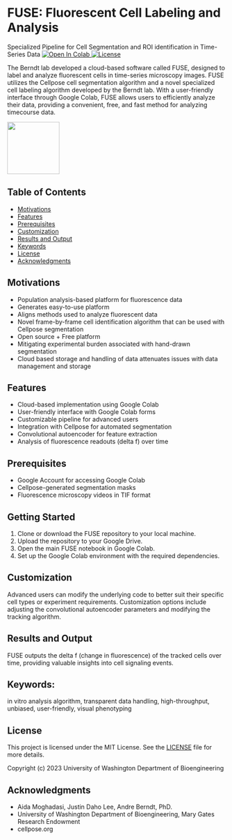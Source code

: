 <h1>
  <b>FUSE</b>: Fluorescent Cell Labeling and Analysis
</h1>

Specialized Pipeline for Cell Segmentation and ROI identification in Time-Series Data
<a target="_blank" href="https://colab.research.google.com/github/shanizu/FUSE/blob/main/FUSE.ipynb">
  <img src="https://colab.research.google.com/assets/colab-badge.svg" alt="Open In Colab"/>
</a>
[![License](https://img.shields.io/badge/license-MIT-green)](./LICENSE)

The Berndt lab developed a cloud-based software called FUSE, designed to label and analyze fluorescent cells in time-series microscopy images. FUSE utilizes the Cellpose cell segmentation algorithm and a novel specialized cell labeling algorithm developed by the Berndt lab. With a user-friendly interface through Google Colab, FUSE allows users to efficiently analyze their data, providing a convenient, free, and fast method for analyzing timecourse data.

<p float="left">
  <img src="https://res.cloudinary.com/apideck/image/upload/v1615737977/icons/google-colab.png" width="120" />
</p>

## Table of Contents
- [Motivations](#motivations)
- [Features](#features)
- [Prerequisites](#prerequisites)
- [Customization](#customization)
- [Results and Output](#results-and-output)
- [Keywords](#keywords)
- [License](#license)
- [Acknowledgments](#acknowledgments)

## Motivations
- Population analysis-based platform for fluorescence data
- Generates easy-to-use platform 
- Aligns methods used to analyze fluorescent data
- Novel frame-by-frame cell identification algorithm that can be used with Cellpose segmentation 
- Open source + Free platform
- Mitigating experimental burden associated with hand-drawn segmentation
- Cloud based storage and handling of data attenuates issues with data management and storage

## Features
- Cloud-based implementation using Google Colab
- User-friendly interface with Google Colab forms
- Customizable pipeline for advanced users
- Integration with Cellpose for automated segmentation
- Convolutional autoencoder for feature extraction
- Analysis of fluorescence readouts (delta f) over time

## Prerequisites
- Google Account for accessing Google Colab
- Cellpose-generated segmentation masks
- Fluorescence microscopy videos in TIF format

## Getting Started
1. Clone or download the FUSE repository to your local machine.
2. Upload the repository to your Google Drive.
3. Open the main FUSE notebook in Google Colab.
4. Set up the Google Colab environment with the required dependencies.

## Customization
Advanced users can modify the underlying code to better suit their specific cell types or experiment requirements. Customization options include adjusting the convolutional autoencoder parameters and modifying the tracking algorithm.

## Results and Output
FUSE outputs the delta f (change in fluorescence) of the tracked cells over time, providing valuable insights into cell signaling events.

## Keywords: 
in vitro analysis algorithm, transparent data handling, high-throughput, unbiased, user-friendly, visual phenotyping

## License

This project is licensed under the MIT License. See the [LICENSE](LICENSE) file for more details.

Copyright (c) 2023 University of Washington Department of Bioengineering

## Acknowledgments
- Aida Moghadasi, Justin Daho Lee, Andre Berndt, PhD.
- University of Washington Department of Bioengineering, Mary Gates Research Endowment
- cellpose.org

